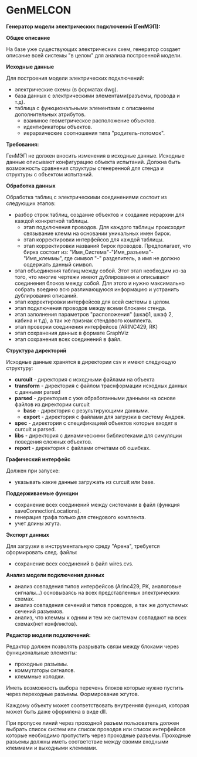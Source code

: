 # GenMELCON
**Генератор модели электрических подключений (ГенМЭП):**

**Общее описание**

На базе уже существующих электрических схем,
генератор создает описание всей системы "в целом" для анализа построенной модели.

**Исходные данные**

Для построения модели электрических подключений:
- электрические схемы (в форматах dwg).
- база данных с электрическими элементами(разъемы, провода и т.д).
- таблица с функциональными элементами с описанием дополнительных атрибутов.
  - взаимное геометрическое расположение объектов.
  - идентификаторы объектов.
  - иерархические соотношения типа "родитель-потомок".

**Требования:**

ГенМЭП не должен вносить изменения в исходные данные. Исходные данные описывают конфигурацию объекта испытаний.
Должна быть возможность сравнения структуры сгенеренной для стенда и структуры с объектом испытаний.

**Обработка данных**

Обработка таблиц с электрическими соединениями состоит из следующих этапов:

- разбор строк таблиц, создание объектов и создание иерархии для каждой конкретной таблицы.
  - этап подключения проводов. Для каждого таблицы происходит связывание клемм на основании уникальных имен бирок.
  - этап корректировки интерфейсов для каждой таблицы.
  - этап корректировки названий бирок проводов. Предполагает, что бирка состоит из: "Имя_Система"-"Имя_разъема"-"Имя_клеммы", где символ "-" разделитель, а имя не должно содержать данный символ.
- этап объединения таблиц между собой. Этот этап необходим из-за того, что многие чертежи имеют дублирования и описывают соединения блоков между собой. Для этого и нужно максимально собрать воедино всю различающуюся информацию и устранить дублирования описаний.
- этап корректировки интерфейсов для всей системы в целом.
- этап подключения проводов между всеми блоками стенда.
- этап заполнения параметров "расположения" (шкаф1, шкаф 2, кабина и т.д), а так же признак стендового комплекта.
- этап проверки соединения интерфейсов (ARINC429, RK)
- этап сохранения данных в формате GraphViz
- этап сохранения всех соединений в файл.

**__Структура директорий__**

Исходные данные хранятся в директории csv и имеют следующую структуру:

 - **curcuit**  - директория с исходными файлами на объекта
 - **transform** - директория с файлом траснформации исходных данных с данными parsed
 - **parsed** - директория с уже обработанными данными на основе файлов из директории curcuit
   - **base** - директория c результирующими данными.
   - **export** - директория с файлами для загрузки в систему Андрея.
 - **spec**  - директория с спецификацией объектов которые входят в curcuit и parsed.
 - **libs** - директория с динамическими библиотеками для симуляции поведения сложных объектов.
 -  **report** - директория с файлами отчетами об ошибках.


**Графический интерфейс**

Должен при запуске:

- указывать какие данные загружать из curcuit или base.

**Поддерживаемые функции**

- сохранение всех соединений между системами в файл (функция saveConnectionLocations).
- генерация графа только для стендового комплекта.
- учет длины жгута.

**Экспорт данных**

Для загрузки в инструментальную среду "Арена", требуется сформировать след. файлы:
- сохранение всех соединений в файл wires.cvs.

**Анализ модели подключения данных**

- анализ совпадения типов интерфейсов (Arinc429, РК, аналоговые сигналы...) основываясь на всех представленных электрических схемах.
- анализ совпадения сечений и типов проводов, а так же допустимых сечений разъемов.
- анализ, что клеммы к одним и тем же системам совпадают на всех схемах(нет конфликтов).


**Редактор модели подключений:**  

Редактор должен позволять разрывать связи между блоками через функциональные элементы:
 - проходные разъемы.
 - коммутаторы сигналов.
 - клеммные колодки.

Иметь возможность выбора перечень блоков которые нужно пустить через переходные разъемы.
Формирование жгутов.

Каждому объекту может соответствовать внутренняя функция, которая может быть даже оформлена в виде dll.

При пропуске линий через проходной разъем пользователь должен выбрать список систем или список проводов или список интерфейсов которые необходимо пропустить через проходные разъемы. Проходные разъемы должны иметь соответствие между своими входными клеммами и выходными клеммами. 
